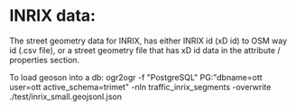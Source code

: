 INRIX data:
===========

The street geometry data for INRIX, has either INRIX id (xD id) to OSM way id (.csv file), or a street geometry file that has xD id data in the attribute / properties section.

To load geoson into a db:
 ogr2ogr -f "PostgreSQL" PG:"dbname=ott user=ott active_schema=trimet" -nln traffic_inrix_segments -overwrite ./test/inrix_small.geojsonl.json
   


